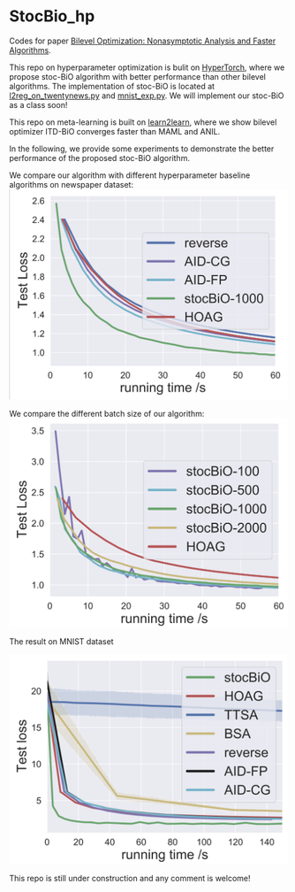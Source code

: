 # StocBio_hp
Codes for paper [Bilevel Optimization: Nonasymptotic Analysis and Faster Algorithms](https://arxiv.org/pdf/2010.07962.pdf).

This repo on hyperparameter optimization is bulit on [HyperTorch](https://github.com/prolearner/hypertorch), where we propose stoc-BiO algorithm with better performance than other bilevel algorithms.
The implementation of stoc-BiO is located at [l2reg_on_twentynews.py](https://github.com/JunjieYang97/StocBio_hp/tree/master/experimental/l2reg_on_twentynews.py) and [mnist_exp.py](https://github.com/JunjieYang97/StocBio_hp/tree/master/experimental/mnist_exp.py). We will implement our stoc-BiO as a class soon!  

This repo on meta-learning is built on [learn2learn](https://github.com/learnables/learn2learn), where we show bilevel optimizer ITD-BiO converges faster than MAML and ANIL.

In the following, we provide some experiments to demonstrate the better performance of the proposed stoc-BiO algorithm. 

We compare our algorithm with different hyperparameter baseline algorithms on newspaper dataset:
![Algorithm_Comparison](./results/test_loss_alg.png)

We compare the different batch size of our algorithm:
![Algorithm_Comparison](./results/test_loss_batch.png)

The result on MNIST dataset

![Algorithm_Comparison](./results/test_loss_mnist.png)

This repo is still under construction and any comment is welcome! 
